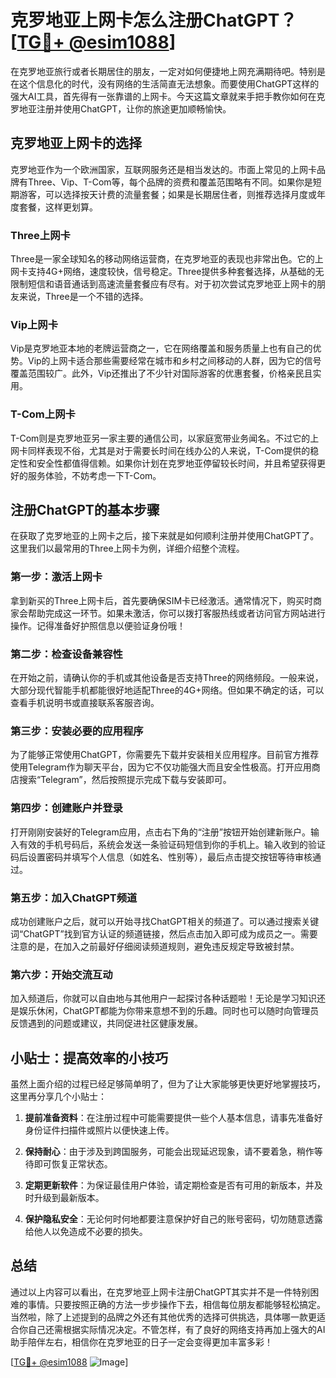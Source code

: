 # 克罗地亚上网卡怎么注册ChatGPT？[[TG💪+ @esim1088](https://t.me/s/esim1088)]

在克罗地亚旅行或者长期居住的朋友，一定对如何便捷地上网充满期待吧。特别是在这个信息化的时代，没有网络的生活简直无法想象。而要使用ChatGPT这样的强大AI工具，首先得有一张靠谱的上网卡。今天这篇文章就来手把手教你如何在克罗地亚注册并使用ChatGPT，让你的旅途更加顺畅愉快。

## 克罗地亚上网卡的选择

克罗地亚作为一个欧洲国家，互联网服务还是相当发达的。市面上常见的上网卡品牌有Three、Vip、T-Com等，每个品牌的资费和覆盖范围略有不同。如果你是短期游客，可以选择按天计费的流量套餐；如果是长期居住者，则推荐选择月度或年度套餐，这样更划算。

### Three上网卡

Three是一家全球知名的移动网络运营商，在克罗地亚的表现也非常出色。它的上网卡支持4G+网络，速度较快，信号稳定。Three提供多种套餐选择，从基础的无限制短信和语音通话到高速流量套餐应有尽有。对于初次尝试克罗地亚上网卡的朋友来说，Three是一个不错的选择。

### Vip上网卡

Vip是克罗地亚本地的老牌运营商之一，它在网络覆盖和服务质量上也有自己的优势。Vip的上网卡适合那些需要经常在城市和乡村之间移动的人群，因为它的信号覆盖范围较广。此外，Vip还推出了不少针对国际游客的优惠套餐，价格亲民且实用。

### T-Com上网卡

T-Com则是克罗地亚另一家主要的通信公司，以家庭宽带业务闻名。不过它的上网卡同样表现不俗，尤其是对于需要长时间在线办公的人来说，T-Com提供的稳定性和安全性都值得信赖。如果你计划在克罗地亚停留较长时间，并且希望获得更好的服务体验，不妨考虑一下T-Com。

## 注册ChatGPT的基本步骤

在获取了克罗地亚的上网卡之后，接下来就是如何顺利注册并使用ChatGPT了。这里我们以最常用的Three上网卡为例，详细介绍整个流程。

### 第一步：激活上网卡

拿到新买的Three上网卡后，首先要确保SIM卡已经激活。通常情况下，购买时商家会帮助完成这一环节。如果未激活，你可以拨打客服热线或者访问官方网站进行操作。记得准备好护照信息以便验证身份哦！

### 第二步：检查设备兼容性

在开始之前，请确认你的手机或其他设备是否支持Three的网络频段。一般来说，大部分现代智能手机都能很好地适配Three的4G+网络。但如果不确定的话，可以查看手机说明书或直接联系客服咨询。

### 第三步：安装必要的应用程序

为了能够正常使用ChatGPT，你需要先下载并安装相关应用程序。目前官方推荐使用Telegram作为聊天平台，因为它不仅功能强大而且安全性极高。打开应用商店搜索“Telegram”，然后按照提示完成下载与安装即可。

### 第四步：创建账户并登录

打开刚刚安装好的Telegram应用，点击右下角的“注册”按钮开始创建新账户。输入有效的手机号码后，系统会发送一条验证码短信到你的手机上。输入收到的验证码后设置密码并填写个人信息（如姓名、性别等），最后点击提交按钮等待审核通过。

### 第五步：加入ChatGPT频道

成功创建账户之后，就可以开始寻找ChatGPT相关的频道了。可以通过搜索关键词“ChatGPT”找到官方认证的频道链接，然后点击加入即可成为成员之一。需要注意的是，在加入之前最好仔细阅读频道规则，避免违反规定导致被封禁。

### 第六步：开始交流互动

加入频道后，你就可以自由地与其他用户一起探讨各种话题啦！无论是学习知识还是娱乐休闲，ChatGPT都能为你带来意想不到的乐趣。同时也可以随时向管理员反馈遇到的问题或建议，共同促进社区健康发展。

## 小贴士：提高效率的小技巧

虽然上面介绍的过程已经足够简单明了，但为了让大家能够更快更好地掌握技巧，这里再分享几个小贴士：

1. **提前准备资料**：在注册过程中可能需要提供一些个人基本信息，请事先准备好身份证件扫描件或照片以便快速上传。
   
2. **保持耐心**：由于涉及到跨国服务，可能会出现延迟现象，请不要着急，稍作等待即可恢复正常状态。
   
3. **定期更新软件**：为保证最佳用户体验，请定期检查是否有可用的新版本，并及时升级到最新版本。
   
4. **保护隐私安全**：无论何时何地都要注意保护好自己的账号密码，切勿随意透露给他人以免造成不必要的损失。

## 总结

通过以上内容可以看出，在克罗地亚上网卡注册ChatGPT其实并不是一件特别困难的事情。只要按照正确的方法一步步操作下去，相信每位朋友都能够轻松搞定。当然啦，除了上述提到的品牌之外还有其他优秀的选择可供挑选，具体哪一款更适合你自己还需根据实际情况决定。不管怎样，有了良好的网络支持再加上强大的AI助手陪伴左右，相信你在克罗地亚的日子一定会变得更加丰富多彩！

[[TG💪+ @esim1088](https://t.me/s/esim1088) ![Image](https://i.postimg.cc/4NQfJmqS/Snipaste-2025-05-13-00-14-12.png)]